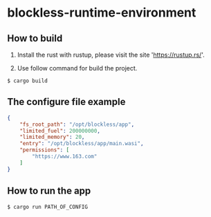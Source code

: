 # blockless-runtime-environment


## How to build
1. Install the rust with rustup, please visit the site 'https://rustup.rs/'.

2. Use follow command for build the project.
```
$ cargo build
```

## The configure file example

```json
{
    "fs_root_path": "/opt/blockless/app",
    "limited_fuel": 200000000,
    "limited_memory": 20,
    "entry": "/opt/blockless/app/main.wasi",
    "permissions": [
        "https://www.163.com"
    ]
}
```

## How to run the app

```bash
$ cargo run PATH_OF_CONFIG
```
